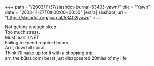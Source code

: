 +++
path = "/2003/11/27/slashdot-journal-53402-yawn/"
title = "Yawn"
date = "2003-11-27T00:00:00+00:00"
[extra]
slashdot_url = "https://slashdot.org/journal/53402/yawn"
+++

<p>Not getting enough sleep.<br>Too much stress.<br>Must learn<nobr> </nobr>/.NET<br>Failing to spend required hours.<br>Arrr, downhill spiral.<br>Think I'll make up for it with a shopping trip.<br>arr, the b3ta(.com) beast just disappeared 20mins of my life</p>

